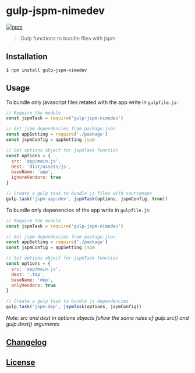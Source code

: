 # gulp-jspm-nimedev
[![npm][npm-image]][npm-url]

[npm-image]: https://img.shields.io/npm/v/gulp-jspm-nimedev.svg
[npm-url]: https://npmjs.org/package/gulp-jspm-nimedev

> Gulp functions to bundle files with jspm

## Installation

```console
$ npm install gulp-jspm-nimedev
```

## Usage

To bundle only javascript files retated with the app write in `gulpfile.js`:

```js
// Require the module
const jspmTask = require('gulp-jspm-nimedev')

// Get jspm dependencies from package.json
const appSetting = require('./package')
const jspmConfig = appSetting.jspm

// Set options object for jspmTask function
const options = {
  src: 'app/main.js',
  dest: 'dist/assets/js',
  baseName: 'app',
  ignoreVendors: true
}

// Create a gulp task to bundle js files with sourcemaps
gulp.task('jspm-app:dev', jspmTask(options, jspmConfig, true))
```

To bundle only depenencies of the app write in `gulpfile.js`:

```js
// Require the module
const jspmTask = require('gulp-jspm-nimedev')

// Get jspm dependencies from package.json
const appSetting = require('./package')
const jspmConfig = appSetting.jspm

// Set options object for jspmTask function
const options = {
  src: 'app/main.js',
  dest: '.tmp',
  baseName: 'dep',
  onlyVendors: true
}

// Create a gulp task to bundle js dependencies
gulp.task('jspm-dep', jspmTask(options, jspmConfig))
```

*Note: src and dest in options objects follow the same rules of gulp.src() and gulp.dest() arguments*

## [Changelog](CHANGELOG.md)

## [License](LICENSE.md)